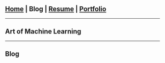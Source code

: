 ## [Home](/index) | Blog | [Resume](/resume) | [Portfolio](/portfolio)
---
## Art of Machine Learning
---
## Blog
